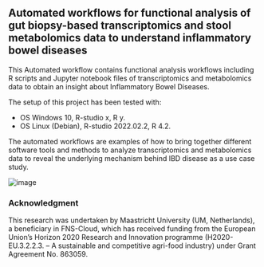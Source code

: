## Automated workflows for functional analysis of gut biopsy-based transcriptomics and stool metabolomics data to understand inflammatory bowel diseases

This Automated workflow contains functional analysis workflows including R scripts and Jupyter notebook files of transcriptomics and metabolomics data to obtain an insight about Inflammatory Bowel Diseases.

The setup of this project has been tested with:
- OS Windows 10, R-studio x, R y.
- OS Linux (Debian), R-studio 2022.02.2, R 4.2.

The automated workflows are examples of how to bring together different software tools and methods to analyze transcriptomics and metabolomics data to reveal the underlying mechanism behind IBD disease as a use case study.

![image](https://user-images.githubusercontent.com/65600609/167213011-a954ebcb-1b83-4260-9b99-183a1ce2f108.png)

### Acknowledgment

This research was undertaken by Maastricht University (UM, Netherlands), a beneficiary in FNS-Cloud, which has received funding from the European Union’s Horizon 2020 Research and Innovation programme (H2020-EU.3.2.2.3. – A sustainable and competitive agri-food industry) under Grant Agreement No. 863059. 
